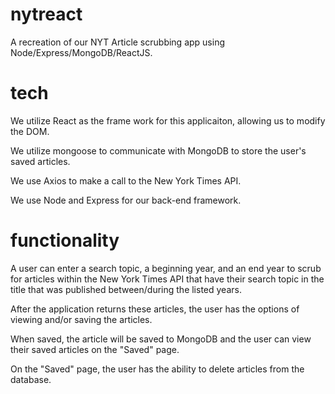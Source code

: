 # nytreact
A recreation of our NYT Article scrubbing app using Node/Express/MongoDB/ReactJS.


# tech
We utilize React as the frame work for this applicaiton, allowing us to modify the DOM.  

We utilize mongoose to communicate with MongoDB to store the user's saved articles.

We use Axios to make a call to the New York Times API.

We use Node and Express for our back-end framework.


# functionality
A user can enter a search topic, a beginning year, and an end year to scrub for articles within the New York Times API that have their search topic in the title that was published between/during the listed years.

After the application returns these articles, the user has the options of viewing and/or saving the articles.

When saved, the article will be saved to MongoDB and the user can view their saved articles on the "Saved" page.

On the "Saved" page, the user has the ability to delete articles from the database.


